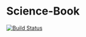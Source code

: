 # Science-Book

[![Build Status](https://travis-ci.org/sanjaynelson/Science-Book.svg?branch=master)](https://travis-ci.org/sanjaynelson/Science-Book)

